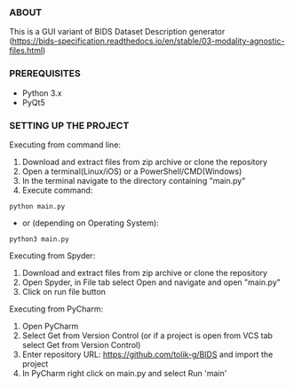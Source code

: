 ### ABOUT
This is a GUI variant of BIDS Dataset Description generator  
(https://bids-specification.readthedocs.io/en/stable/03-modality-agnostic-files.html)

### PREREQUISITES
- Python 3.x
- PyQt5

### SETTING UP THE PROJECT
Executing from command line:  
1. Download and extract files from zip archive or clone the repository
2. Open a terminal(Linux/iOS) or a PowerShell/CMD(Windows)
3. In the terminal navigate to the directory containing "main.py"
4. Execute command:
```
python main.py 
```
* or (depending on Operating System):
```
python3 main.py
```
Executing from Spyder:
1. Download and extract files from zip archive or clone the repository
2. Open Spyder, in File tab select Open and navigate and open "main.py"
3. Click on run file button

Executing from PyCharm:  
1. Open PyCharm
2. Select Get from Version Control (or if a project is open from VCS tab select Get from Version Control)
3. Enter repository URL: https://github.com/tolik-g/BIDS and import the project
4. In PyCharm right click on main.py and select Run 'main'
